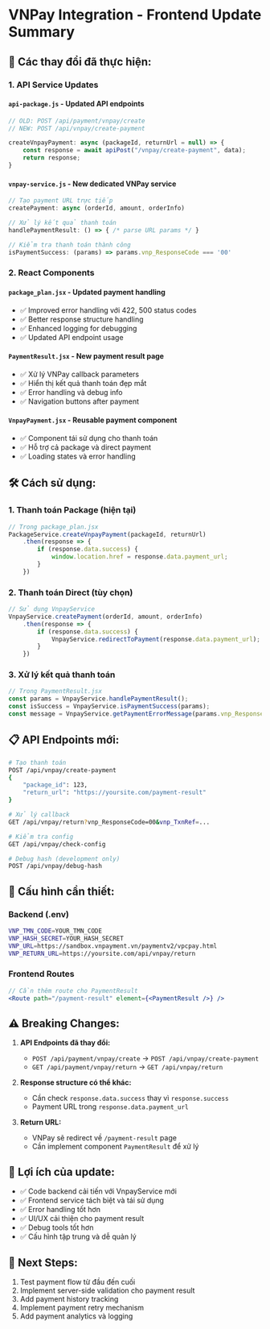 # VNPay Integration - Frontend Update Summary

## 🔄 Các thay đổi đã thực hiện:

### 1. **API Service Updates**

#### `api-package.js` - Updated API endpoints
```javascript
// OLD: POST /api/payment/vnpay/create
// NEW: POST /api/vnpay/create-payment

createVnpayPayment: async (packageId, returnUrl = null) => {
    const response = await apiPost("/vnpay/create-payment", data);
    return response;
}
```

#### `vnpay-service.js` - New dedicated VNPay service
```javascript
// Tạo payment URL trực tiếp
createPayment: async (orderId, amount, orderInfo)

// Xử lý kết quả thanh toán
handlePaymentResult: () => { /* parse URL params */ }

// Kiểm tra thanh toán thành công
isPaymentSuccess: (params) => params.vnp_ResponseCode === '00'
```

### 2. **React Components**

#### `package_plan.jsx` - Updated payment handling
- ✅ Improved error handling với 422, 500 status codes
- ✅ Better response structure handling
- ✅ Enhanced logging for debugging
- ✅ Updated API endpoint usage

#### `PaymentResult.jsx` - New payment result page
- ✅ Xử lý VNPay callback parameters
- ✅ Hiển thị kết quả thanh toán đẹp mắt
- ✅ Error handling và debug info
- ✅ Navigation buttons after payment

#### `VnpayPayment.jsx` - Reusable payment component
- ✅ Component tái sử dụng cho thanh toán
- ✅ Hỗ trợ cả package và direct payment
- ✅ Loading states và error handling

## 🛠️ Cách sử dụng:

### 1. **Thanh toán Package** (hiện tại)
```jsx
// Trong package_plan.jsx
PackageService.createVnpayPayment(packageId, returnUrl)
    .then(response => {
        if (response.data.success) {
            window.location.href = response.data.payment_url;
        }
    })
```

### 2. **Thanh toán Direct** (tùy chọn)
```jsx
// Sử dụng VnpayService
VnpayService.createPayment(orderId, amount, orderInfo)
    .then(response => {
        if (response.data.success) {
            VnpayService.redirectToPayment(response.data.payment_url);
        }
    })
```

### 3. **Xử lý kết quả thanh toán**
```jsx
// Trong PaymentResult.jsx
const params = VnpayService.handlePaymentResult();
const isSuccess = VnpayService.isPaymentSuccess(params);
const message = VnpayService.getPaymentErrorMessage(params.vnp_ResponseCode);
```

## 📋 API Endpoints mới:

```bash
# Tạo thanh toán
POST /api/vnpay/create-payment
{
    "package_id": 123,
    "return_url": "https://yoursite.com/payment-result"
}

# Xử lý callback
GET /api/vnpay/return?vnp_ResponseCode=00&vnp_TxnRef=...

# Kiểm tra config
GET /api/vnpay/check-config

# Debug hash (development only)
POST /api/vnpay/debug-hash
```

## 🔧 Cấu hình cần thiết:

### Backend (.env)
```bash
VNP_TMN_CODE=YOUR_TMN_CODE
VNP_HASH_SECRET=YOUR_HASH_SECRET
VNP_URL=https://sandbox.vnpayment.vn/paymentv2/vpcpay.html
VNP_RETURN_URL=https://yoursite.com/api/vnpay/return
```

### Frontend Routes
```jsx
// Cần thêm route cho PaymentResult
<Route path="/payment-result" element={<PaymentResult />} />
```

## ⚠️ Breaking Changes:

1. **API Endpoints đã thay đổi:**
   - `POST /api/payment/vnpay/create` → `POST /api/vnpay/create-payment`
   - `GET /api/payment/vnpay/return` → `GET /api/vnpay/return`

2. **Response structure có thể khác:**
   - Cần check `response.data.success` thay vì `response.success`
   - Payment URL trong `response.data.payment_url`

3. **Return URL:**
   - VNPay sẽ redirect về `/payment-result` page
   - Cần implement component `PaymentResult` để xử lý

## 🎯 Lợi ích của update:

- ✅ Code backend cải tiến với VnpayService mới
- ✅ Frontend service tách biệt và tái sử dụng
- ✅ Error handling tốt hơn
- ✅ UI/UX cải thiện cho payment result
- ✅ Debug tools tốt hơn
- ✅ Cấu hình tập trung và dễ quản lý

## 🚀 Next Steps:

1. Test payment flow từ đầu đến cuối
2. Implement server-side validation cho payment result
3. Add payment history tracking
4. Implement payment retry mechanism
5. Add payment analytics và logging

